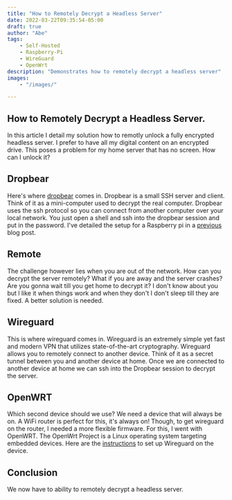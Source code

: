 ```yaml
---
title: "How to Remotely Decrypt a Headless Server"
date: 2022-03-22T09:35:54-05:00
draft: true
author: "Abe"
tags:
    - Self-Hosted
    - Raspberry-Pi
    - WireGuard
    - OpenWrt
description: "Demonstrates how to remotely decrypt a headless server"
images:
    - "/images/"

---
```


## How to Remotely Decrypt a Headless Server.
In this article I detail my solution how to remotly unlock a fully
encrypted headless server.
I prefer to have all my digital content on an encrypted drive.
This poses a problem for my home server that has no screen.
How can I unlock it?

## Dropbear

Here's where [dropbear](https://matt.ucc.asn.au/dropbear/dropbear.html) comes in.
Dropbear is a small SSH server and client.
Think of it as a mini-computer used to decrypt the real computer.
Dropbear uses the ssh protocol so you can connect from another computer over your local network.
You just open a shell and ssh into the dropbear session and put in the password.
I've detailed the setup for a Raspberry pi in a [previous](https://habet.dev/blog/raspberry-pi-encrypted-boot-with-ssh/) blog post.

## Remote

The challenge however lies when you are out of the network.
How can you decrypt the server remotely?
What if you are away and the server crashes?
Are you gonna wait till you get home to decrypt it?
I don't know about you but l like it when things work and when they don't I don't sleep till they are fixed.
A better solution is needed.

## Wireguard

This is where wireguard comes in.
Wireguard is an extremely simple yet fast and modern VPN that utilizes state-of-the-art cryptography.
Wireguard allows you to remotely connect to another device.
Think of it as a secret tunnel between you and another device at home.
Once we are connected to another device at home we can ssh into the Dropbear session to decrypt the server.

## OpenWRT

Which second device should we use?
We need a device that will always be on.
A WiFi router is perfect for this, it's always on!
Though, to get wireguard on the router, I needed a more flexible firmware.
For this, I went with OpenWRT.
The OpenWrt Project is a Linux operating system targeting embedded devices.
Here are the [instructions](https://openwrt.org/docs/guide-user/services/vpn/wireguard/automated) to set up Wireguard on the device.


## Conclusion
We now have to ability to remotely decrypt a headless server.

